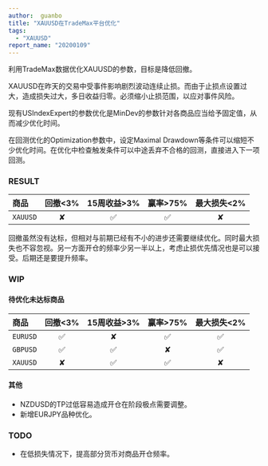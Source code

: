 ```yaml
---
author:  guanbo
title: "XAUUSD在TradeMax平台优化"
tags: 
  - "XAUUSD"
report_name: "20200109"
---
```


利用TradeMax数据优化XAUUSD的参数，目标是降低回撤。

XAUUSD在昨天的交易中受事件影响剧烈波动连续止损。而由于止损点设置过大，造成损失过大，多日收益归零。必须缩小止损范围，以应对事件风险。

现有USIndexExpert的参数优化是MinDev的参数针对各商品应当给予固定值，从而减少优化时间。

在回测优化的Optimization参数中，设定Maximal Drawdown等条件可以缩短不少优化时间。在优化中检查触发条件可以中途丢弃不合格的回测，直接进入下一项回测。

### RESULT  

| 商品 | 回撤<3% | 15周收益>3% | 赢率>75% | 最大损失<2%|    
|:-|:-:|:-:|:-:|:-:|
| `XAUUSD` | &#10008; | &#9989;  | &#9989;  | &#10008;  |     

回撤虽然没有达标，但相对与前期已经有不小的进步还需要继续优化。同时最大损失也不容忽视。另一方面开仓的频率少另一半以上，考虑止损优先情况也是可以接受。后期还是要提升频率。

### WIP

#### 待优化未达标商品

| 商品 | 回撤<3% | 15周收益>3% | 赢率>75% | 最大损失<2%|    
|:-|:-:|:-:|:-:|:-:|
| `EURUSD` | &#9989; | &#10008;  | &#9989;  | &#9989;  |     
| `GBPUSD` | &#9989; | &#9989;  | &#10008;  | &#9989;  |     
| `XAUUSD` | &#10008; | &#9989;  | &#9989;  | &#10008;  |     

#### 其他
- NZDUSD的TP过低容易造成开仓在阶段极点需要调整。
- 新增EURJPY品种优化。

### TODO
- 在低损失情况下，提高部分货币对商品开仓频率。
